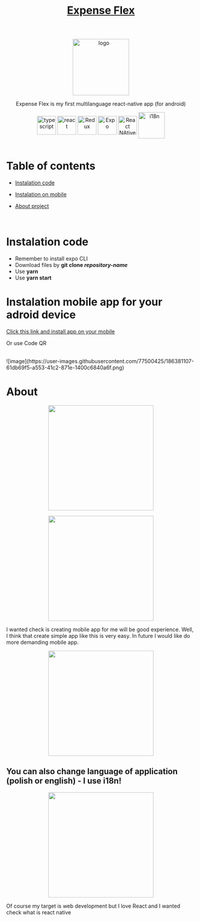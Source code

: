 # <p align="center">[Expense Flex](https://expo.dev/accounts/piotrko64/projects/expense-flex/builds/34ac23cc-f58a-4bc0-8d24-4acdf7d126ca)</p>

<br />

<p align="center"> <img src="https://user-images.githubusercontent.com/77500425/185703057-80d1d997-38be-42ad-8cfe-09b4af123c41.png" title="logo" alt="logo" width="150"/></p>



<p align="center"> Expense Flex is my first multilanguage react-native app (for android) </p>



<div align="center">

<img src="https://user-images.githubusercontent.com/77500425/161311954-e03613e7-54b2-4d1b-ac2e-559f8c1e9f2d.png" alt="typescript" height="50"  align="center" title="TS"/>
<img src="https://user-images.githubusercontent.com/77500425/161312615-f3961568-28bb-48fa-9d95-93ecd61337b3.png" alt="react"  height="50" align="center"/>
<img src="https://user-images.githubusercontent.com/77500425/170885815-0f0c6abd-6470-4654-bdc8-d50235fc75c4.png" alt="Redux" height="50"  align="center" title="Redux"/>
<img src="https://user-images.githubusercontent.com/77500425/185703352-050d1a01-1220-4bd5-8d54-664d5af46bad.png" alt="Expo"  height="50" align="center"/>
<img src="https://user-images.githubusercontent.com/77500425/185703524-d6385ebf-3401-4061-8167-2bc63c13727d.png" alt="React NAtive"  height="50" align="center"/>
<img src="https://user-images.githubusercontent.com/77500425/186013478-fdf4ea21-8745-4c5d-9591-35e45e39c66f.png" title="i18n"  width="70" align="center"/>

</div>

<br />

# Table of contents
* [Instalation code](#Instalation-code)

* [Instalation on mobile](#Instalation-mobile-app-for-your-adroid-device)

* [About project](#about)



<br />

# Instalation code
- Remember to install expo CLI
- Download files by **git clone _repository-name_**
- Use **yarn**
- Use **yarn start**

# Instalation mobile app for your adroid device

[Click this link and install app on your mobile](https://expo.dev/accounts/piotrko64/projects/expense-flex/builds/61705780-719e-4403-bb77-107babf6cafa)

Or use Code QR

<br/>
![image](https://user-images.githubusercontent.com/77500425/186381107-61db69f5-a553-41c2-871e-1400c6840a6f.png)


<br />

# About 

<p align="center"> <img src="https://user-images.githubusercontent.com/77500425/186268802-96ddd6c2-8c80-43bc-9627-8594c7a8ade6.jpg" width="280"/><p>
<p align="center"> <img src="https://user-images.githubusercontent.com/77500425/186268893-03366f1a-ff35-4f66-ae9c-933f7e822bf9.jpg" width="280"/><p>


I wanted check is creating mobile app  for me will be good experience. 
Well, I think that create simple app like this is very easy.
In future I would like do more demanding mobile app.

<p align="center"> <img src="https://user-images.githubusercontent.com/77500425/186269054-85579e05-6d0e-4f1f-ba96-ba3ea6647375.jpg" width="280"/><p>

## You can also change language of application (polish or english) - I use i18n! 
<p align="center"> <img src="https://user-images.githubusercontent.com/77500425/186269293-48631212-0292-4015-9592-73b6c2a6132f.jpg" width="280"/><p>

Of course my target is web development but I love React and I wanted check what is react native





